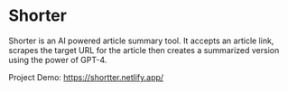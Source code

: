 # Shorter
Shorter is an AI powered article summary tool.
It accepts an article link, scrapes the target URL for the article then creates a summarized version using the power of GPT-4.

Project Demo:
https://shortter.netlify.app/
